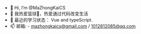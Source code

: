 - 👋 Hi, I’m @MaZhongKaiCS
- 👀 我热爱篮球🏀，热爱通过代码改变生活 
- 🌱 最近的学习状态： Vue and typeScript.
- 📫 邮箱: 
        - mazhongkaics@gmail.com 
        /   1012812085@qq.com

<!---
MaZhongKaiCS/MaZhongKaiCS is a ✨ special ✨ repository because its `README.md` (this file) appears on your GitHub profile.
You can click the Preview link to take a look at your changes.
--->
